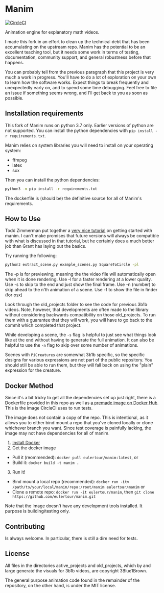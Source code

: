# Manim
[![CircleCI](https://circleci.com/gh/eulertour/manim.svg?style=shield)](https://circleci.com/gh/eulertour/manim)

Animation engine for explanatory math videos.

I made this fork in an effort to clean up the technical debt that has been accumulating on the upstream repo. Manim has the potential to be an excellent teaching tool, but it needs some work in terms of testing, documentation, community support, and general robustness before that happens.

You can probably tell from the previous paragraph that this project is very much a work in progress. You'll have to do a lot of exploration on your own to learn how the software works. Expect things to break frequently and unexpectedly early on, and to spend some time debugging. Feel free to file an issue if something seems wrong, and I'll get back to you as soon as possible.

## Installation requirements
This fork of Manim runs on python 3.7 only. Earlier versions of python are not supported.
You can install the python dependencies with `pip install -r requirements.txt`.

Manim relies on system libraries you will need to install on your operating system:
* ffmpeg
* latex
* sox

Then you can install the python dependencies:
```sh
python3 -m pip install -r requirements.txt
```
The dockerfile is (should be) the definitive source for all of Manim's requirements.

## How to Use
Todd Zimmerman put together a [very nice tutorial](https://talkingphysics.wordpress.com/2018/06/11/learning-how-to-animate-videos-using-manim-series-a-journey/) on getting started with manim.  I can't make promises that future versions will always be compatible with what is discussed in that tutorial, but he certainly does a much better job than Grant has laying out the basics.

Try running the following:
```sh
python3 extract_scene.py example_scenes.py SquareToCircle -pl
```

The -p is for previewing, meaning the the video file will
automatically open when it is done rendering.
Use -l for a faster rendering at a lower quality.
Use -s to skip to the end and just show the final frame.
Use -n (number) to skip ahead to the n'th animation of a scene.
Use -f to show the file in finder (for osx)

Look through the old_projects folder to see the code for previous 3b1b videos.  Note, however, that developments are often made to the library without considering backwards compatibility on those old_projects.  To run them with a guarantee that they will work, you will have to go back to the commit which completed that project.

While developing a scene, the `-s` flag is helpful to just see what things look like at the end without having to generate the full animation.  It can also be helpful to use the `-n` flag to skip over some number of animations.

Scenes with `PiCreatures` are somewhat 3b1b specific, so the specific designs for various expressions are not part of the public repository. You should still be able to run them, but they will fall back on using the "plain" expression for the creature.

## Docker Method
Since it's a bit tricky to get all the dependencies set up just right, there is a Dockerfile provided in this repo as well as [a premade image on Docker Hub](https://hub.docker.com/r/eulertour/manim/tags/). This is the image CircleCI uses to run tests.

The image does not contain a copy of the repo. This is intentional, as it allows you to either bind mount a repo that you've cloned locally or clone whichever branch you want. Since test coverage is painfully lacking, the image may not have dependencies for all of manim.

1. [Install Docker](https://www.docker.com/products/overview)
2. Get the docker image
  * Pull it (reommended): `docker pull eulertour/manim:latest`, or
  * Build it: `docker build -t manim .`
3. Run it!
  * Bind mount a local repo (recommended): `docker run -itv /path/to/your/local/manim/repo:/root/manim eulertour/manim` or
  * Clone a remote repo: `docker run -it eulertour/manim`, then `git clone https://github.com/eulertour/manim.git`

Note that the image doesn't have any development tools installed. It purpose is building/testing only.

## Contributing
Is always welcome. In particular, there is still a dire need for tests.

## License
All files in the directories active_projects and old_projects, which by and large generate the visuals for 3b1b videos, are copyright 3Blue1Brown.

The general purpose animation code found in the remainder of the repository, on the other hand, is under the MIT license.
